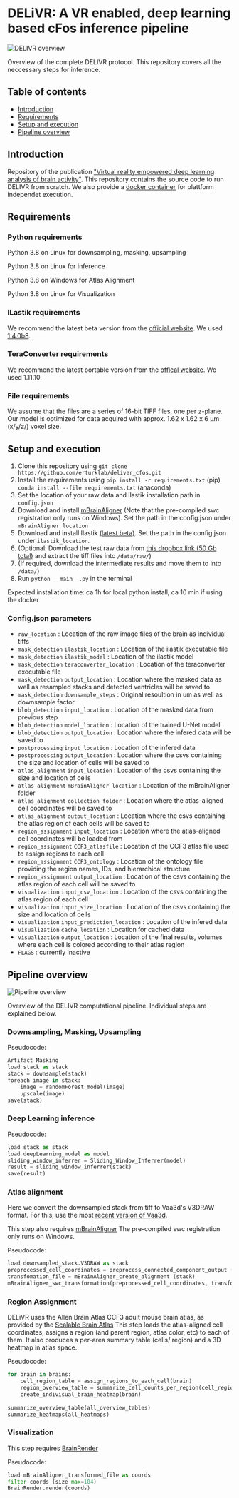 # DELiVR: A VR enabled, deep learning based cFos inference pipeline
![DELIVR overview](/images/delivr_overview.png "Overview of the DELIVR protocol")
<figcaption class="caption">Overview of the complete DELIVR protocol. This repository covers all the neccessary steps for inference.</figcaption>

## Table of contents
- [Introduction](#introduction)
- [Requirements](#requirements)
- [Setup and execution](#setup-and-execution)
- [Pipeline overview](#pipeline-overview)
## Introduction
Repository of the publication ["Virtual reality empowered deep learning analysis of brain activity"](https://doi.org/10.1101/2023.05.18.540970).
This repository contains the source code to run DELIVR from scratch. We also provide a [docker container](https://discotechnologies.org/DELiVR) for plattform independet execution.
## Requirements
### Python requirements
Python 3.8 on Linux for downsampling, masking, upsampling 

Python 3.8 on Linux for inference 

Python 3.8 on Windows for Atlas Alignment 

Python 3.8 on Linux for Visualization

### ILastik requirements
We recommend the latest beta version from the [official website](https://www.ilastik.org/download.html). We used [1.4.0b8](https://files.ilastik.org/ilastik-1.4.0b8-Linux.tar.bz2). 

### TeraConverter requirements
We recommend the latest portable version from the [offical website](https://github.com/abria/TeraStitcher/wiki/Binary-packages#terastitcher-portable-no-gui--only-command-line-tools). We used 1.11.10.

### File requirements
We assume that the files are a series of 16-bit TIFF files, one per z-plane. Our model is optimized for data acquired with approx. 1.62 x 1.62 x 6 µm (x/y/z/) voxel size. 

## Setup and execution 
1. Clone this repository using `git clone https://github.com/erturklab/deliver_cfos.git`
2. Install the requirements using `pip install -r requirements.txt` (pip) `conda install --file requirements.txt` (anaconda)
3. Set the location of your raw data and ilastik installation path in `config.json`
4. Download and install [mBrainAligner](https://github.com/Vaa3D/vaa3d_tools/tree/master/hackathon/mBrainAligner) (Note that the pre-compiled swc registration only runs on Windows). Set the path in the config.json under `mBrainAligner location`
5. Download and install Ilastik [(latest beta)](https://www.ilastik.org/download.html). Set the path in the config.json under `ilastik_location`. 
6. (Optional: Download the test raw data from [this dropbox link (50 Gb total)](https://www.dropbox.com/sh/ylm4hpk90uts74l/AAAJFlvLI0U-VGSyUmC_9gcoa?dl=0) and extract the tiff files into `/data/raw/`) 
7. (If required, download the intermediate results and move them to into `/data/`)
8. Run `python __main__.py` in the terminal

Expected installation time: ca 1h for local python install, ca 10 min if using the docker

### Config.json parameters
- `raw_location` : Location of the raw image files of the brain as individual tiffs
- `mask_detection` `ilastik_location`  : Location of the ilastik executable file 
- `mask_detection` `ilastik_model`  : Location of the ilastik model 
- `mask_detection` `teraconverter_location`  : Location of the teraconverter executable file
- `mask_detection` `output_location`  : Location where the masked data as well as resampled stacks and detected ventricles will be saved to 
- `mask_detection` `downsample_steps`  : Original resoultion in um as well as downsample factor
- `blob_detection` `input_location` : Location of the masked data from previous step 
- `blob_detection` `model_location` : Location of the trained U-Net model
- `blob_detection` `output_location` : Location where the infered data will be saved to 
- `postprocessing` `input_location` : Location of the infered data 
- `postprocessing` `output_location` : Location where the csvs containing the size and location of cells will be saved to 
- `atlas_alignment` `input_location` : Location of the csvs containing the size and location of cells 
- `atlas_alignment` `mBrainAligner_location` : Location of the mBrainAligner folder
- `atlas_alignment` `collection_folder` : Location where the atlas-aligned cell coordinates will be saved to 
- `atlas_alignment` `output_location` : Location where the csvs containing the atlas region of each cells will be saved to
- `region_assignment` `input_location` : Location where the atlas-aligned cell coordinates will be loaded from 
- `region_assignment` `CCF3_atlasfile` : Location of the CCF3 atlas file used to assign regions to each cell 
- `region_assignment` `CCF3_ontology` : Location of the ontology file providing the region names, IDs, and hierarchical structure 
- `region_assignment` `output_location` : Location of the csvs containing the atlas region of each cell will be saved to  
- `visualization` `input_csv_location` : Location of the csvs containing the atlas region of each cell 
- `visualization` `input_size_location` : Location of the csvs containing the size and location of cells 
- `visualization` `input_prediction_location` : Location of the infered data 
- `visualization` `cache_location` : Location for cached data 
- `visualization` `output_location` : Location of the final results, volumes where each cell is colored according to their atlas region
- `FLAGS` : currently inactive 

## Pipeline overview
![Pipeline overview](/images/pipeline.png "Overview of the DELIVR computational pipeline")
<figcaption class="caption">Overview of the DELIVR computational pipeline. Individual steps are explained below.</figcaption>

### Downsampling, Masking, Upsampling
Pseudocode:
```python
Artifact Masking
load stack as stack
stack = downsample(stack)
foreach image in stack:
    image = randomForest_model(image)
    upscale(image)
save(stack)
```


### Deep Learning inference
Pseudocode: 
```python
load stack as stack
load deepLearning_model as model
sliding_window_inferrer = Sliding_Window_Inferrer(model)
result = sliding_window_inferrer(stack)
save(result)
```

### Atlas alignment
Here we convert the downsampled stack from tiff to Vaa3d's V3DRAW format. For this, use the most [recent version of Vaa3d](https://github.com/Vaa3D/release/releases/).

This step also requires [mBrainAligner](https://github.com/Vaa3D/vaa3d_tools/tree/master/hackathon/mBrainAligner) 
The pre-compiled swc registration only runs on Windows. 

Pseudocode:
```python
load downsampled_stack.V3DRAW as stack
preprocessed_cell_coordinates = preprocess_connected_component_output (cc_output)
transfomation_file = mBrainAligner_create_alignment (stack)
mBrainAligner_swc_transformation(preprocessed_cell_coordinates, transformation_file)
```

### Region Assignment 
DELiVR uses the Allen Brain Atlas CCF3 adult mouse brain atlas, as provided by the [Scalable Brain Atlas](https://scalablebrainatlas.incf.org/mouse/ABA_v3) 
This step loads the atlas-aligned cell coordinates, assigns a region (and parent region, atlas color, etc) to each of them. It also produces a per-area summary table (cells/ region) and a 3D heatmap in atlas space. 

Pseudocode:
```python
for brain in brains:
    cell_region_table = assign_regions_to_each_cell(brain)
    region_overview_table = summarize_cell_counts_per_region(cell_region_table)
    create_indivisual_brain_heatmap(brain)
    
summarize_overview_table(all_overview_tables)
summarize_heatmaps(all_heatmaps)
```


### Visualization
This step requires [BrainRender](https://github.com/brainglobe/brainrender) 

Pseudocode: 
```python
load mBrainAligner_transformed_file as coords
filter coords (size max=104)
BrainRender.render(coords)
```
